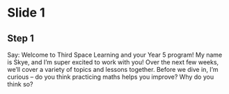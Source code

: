 # Slide 1

## Step 1

Say: Welcome to Third Space Learning and your Year 5 program! My name is Skye, and I’m super excited to work with you! Over the next few weeks, we’ll cover a variety of topics and lessons together. Before we dive in, I’m curious – do you think practicing maths helps you improve? Why do you think so?
